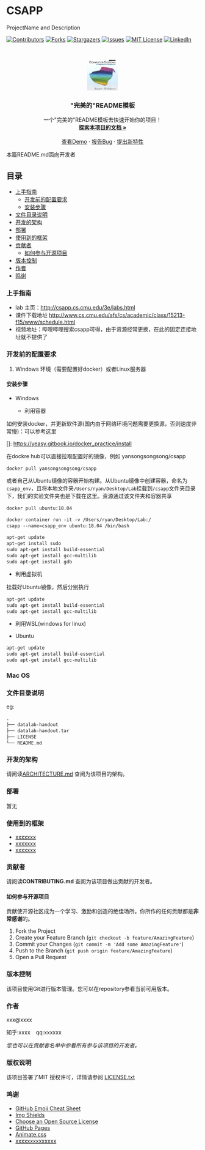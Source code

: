 
# CSAPP

ProjectName and Description

<!-- PROJECT SHIELDS -->

[![Contributors][contributors-shield]][contributors-url]
[![Forks][forks-shield]][forks-url]
[![Stargazers][stars-shield]][stars-url]
[![Issues][issues-shield]][issues-url]
[![MIT License][license-shield]][license-url]
[![LinkedIn][linkedin-shield]][linkedin-url]

<!-- PROJECT LOGO -->
<br />

<p align="center">
  <a href="https://github.com/fengxiaohu/CSAPP/">
    <img src="images/logo.jpeg" alt="Logo" width="80" height="80">
  </a>

  <h3 align="center">"完美的"README模板</h3>
  <p align="center">
    一个"完美的"README模板去快速开始你的项目！
    <br />
    <a href="https://github.com/fengxiaohu/CSAPP"><strong>探索本项目的文档 »</strong></a>
    <br />
    <br />
    <a href="https://github.com/fengxiaohu/CSAPP">查看Demo</a>
    ·
    <a href="https://github.com/fengxiaohu/CSAPP/issues">报告Bug</a>
    ·
    <a href="https://github.com/fengxiaohu/CSAPP/issues">提出新特性</a>
  </p>

</p>


 本篇README.md面向开发者
 
## 目录

- [上手指南](#上手指南)
  - [开发前的配置要求](#开发前的配置要求)
  - [安装步骤](#安装步骤)
- [文件目录说明](#文件目录说明)
- [开发的架构](#开发的架构)
- [部署](#部署)
- [使用到的框架](#使用到的框架)
- [贡献者](#贡献者)
  - [如何参与开源项目](#如何参与开源项目)
- [版本控制](#版本控制)
- [作者](#作者)
- [鸣谢](#鸣谢)

### 上手指南

- lab 主页：http://csapp.cs.cmu.edu/3e/labs.html
- 课件下载地址 http://www.cs.cmu.edu/afs/cs/academic/class/15213-f15/www/schedule.html
- 视频地址：哔哩哔哩搜索csapp可得，由于资源经常更换，在此的固定连接地址就不提供了



### 开发前的配置要求

1. Windows 环境（需要配置好docker）或者Linux服务器

#### **安装步骤**
- Windows

  - 利用容器

如何安装docker，并更新软件源(国内由于网络环境问题需要更换源，否则速度非常慢)：可以参考这里 

[]: https://yeasy.gitbook.io/docker_practice/install

在dockre hub可以直接拉取配置好的镜像，例如 yansongsongsong/csapp

```
docker pull yansongsongsong/csapp
```

或者自己从Ubuntu镜像的容器开始构建。从Ubuntu镜像中创建容器，命名为`csapp_env`，且将本地文件夹`/Users/ryan/Desktop/Lab`挂载到`/csapp`文件夹目录下，我们的实验文件夹也是下载在这里。资源通过该文件夹和容器共享

```shell
docker pull ubuntu:18.04
```

```shell
docker container run -it -v /Users/ryan/Desktop/Lab:/
csapp --name=csapp_env ubuntu:18.04 /bin/bash
```

```shell
apt-get update
apt-get install sudo
sudo apt-get install build-essential
sudo apt-get install gcc-multilib
sudo apt-get install gdb
```

- 利用虚拟机

挂载好Ubuntu镜像，然后分别执行

```shell
apt-get update
sudo apt-get install build-essential
sudo apt-get install gcc-multilib
```



- 利用WSL(windows for linux)


- Ubuntu

```
apt-get update
sudo apt-get install build-essential
sudo apt-get install gcc-multilib
```



### Mac OS


### 


### 文件目录说明
eg:

```
.
├── datalab-handout
├── datalab-handout.tar
├── LICENSE
└── README.md

```





### 开发的架构 

请阅读[ARCHITECTURE.md](https://github.com/fengxiaohu/CSAPP/blob/master/ARCHITECTURE.md) 查阅为该项目的架构。

### 部署

暂无

### 使用到的框架

- [xxxxxxx](https://getbootstrap.com)
- [xxxxxxx](https://jquery.com)
- [xxxxxxx](https://laravel.com)

### 贡献者

请阅读**CONTRIBUTING.md** 查阅为该项目做出贡献的开发者。

#### 如何参与开源项目

贡献使开源社区成为一个学习、激励和创造的绝佳场所。你所作的任何贡献都是**非常感谢**的。


1. Fork the Project
2. Create your Feature Branch (`git checkout -b feature/AmazingFeature`)
3. Commit your Changes (`git commit -m 'Add some AmazingFeature'`)
4. Push to the Branch (`git push origin feature/AmazingFeature`)
5. Open a Pull Request



### 版本控制

该项目使用Git进行版本管理。您可以在repository参看当前可用版本。

### 作者

xxx@xxxx

知乎:xxxx  &ensp; qq:xxxxxx    

 *您也可以在贡献者名单中参看所有参与该项目的开发者。*

### 版权说明

该项目签署了MIT 授权许可，详情请参阅 [LICENSE.txt](https://github.com/fengxiaohu/CSAPP/blob/master/LICENSE.txt)

### 鸣谢


- [GitHub Emoji Cheat Sheet](https://www.webpagefx.com/tools/emoji-cheat-sheet)
- [Img Shields](https://shields.io)
- [Choose an Open Source License](https://choosealicense.com)
- [GitHub Pages](https://pages.github.com)
- [Animate.css](https://daneden.github.io/animate.css)
- [xxxxxxxxxxxxxx](https://connoratherton.com/loaders)

<!-- links -->
[your-project-path]:fengxiaohu/CSAPP
[contributors-shield]: https://img.shields.io/github/contributors/fengxiaohu/CSAPP.svg?style=flat-square
[contributors-url]: https://github.com/fengxiaohu/CSAPP/graphs/contributors
[forks-shield]: https://img.shields.io/github/forks/fengxiaohu/CSAPP.svg?style=flat-square
[forks-url]: https://github.com/fengxiaohu/CSAPP/network/members
[stars-shield]: https://img.shields.io/github/stars/fengxiaohu/CSAPP.svg?style=flat-square
[stars-url]: https://github.com/fengxiaohu/CSAPP/stargazers
[issues-shield]: https://img.shields.io/github/issues/fengxiaohu/CSAPP.svg?style=flat-square
[issues-url]: https://img.shields.io/github/issues/fengxiaohu/CSAPP.svg
[license-shield]: https://img.shields.io/github/license/fengxiaohu/CSAPP.svg?style=flat-square
[license-url]: https://github.com/fengxiaohu/CSAPP/blob/master/LICENSE.txt
[linkedin-shield]: https://img.shields.io/badge/-LinkedIn-black.svg?style=flat-square&logo=linkedin&colorB=555
[linkedin-url]: https://linkedin.com/in/shaojintian





